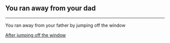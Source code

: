 ## You ran away from your dad
---

You ran away from your father by jumping off the window

[After jumping off the window](dead.md)
